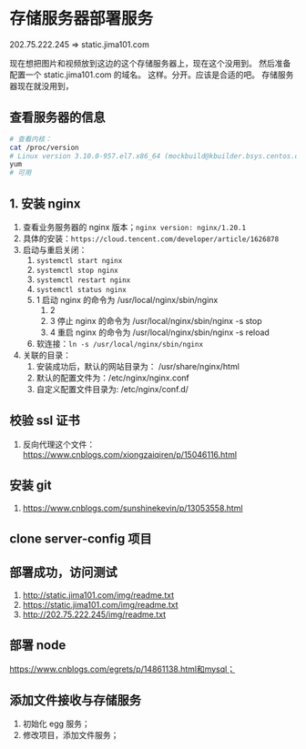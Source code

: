 # 存储服务器部署服务

202.75.222.245  => static.jima101.com

现在想把图片和视频放到这边的这个存储服务器上，现在这个没用到。 然后准备配置一个 static.jima101.com 的域名。 这样。分开。应该是合适的吧。 存储服务器现在就没用到，

## 查看服务器的信息

```bash
# 查看内核：
cat /proc/version
# Linux version 3.10.0-957.el7.x86_64 (mockbuild@kbuilder.bsys.centos.org) (gcc version 4.8.5 20150623 (Red Hat 4.8.5-36) (GCC) ) #1 SMP Thu Nov 8 23:39:32 UTC 2018
yum
# 可用
```

## 1. 安装 nginx

1. 查看业务服务器的 nginx 版本；`nginx version: nginx/1.20.1`
2. 具体的安装：`https://cloud.tencent.com/developer/article/1626878`
3. 启动与重启关闭：
   1. `systemctl start nginx`
   2. `systemctl stop nginx`
   3. `systemctl restart nginx`
   4. `systemctl status nginx`
   5. 1 启动 nginx 的命令为 /usr/local/nginx/sbin/nginx
      1. 2
      2. 3 停止 nginx 的命令为 /usr/local/nginx/sbin/nginx -s stop
      3. 4 重启 nginx 的命令为 /usr/local/nginx/sbin/nginx -s reload
   6. 软连接：`ln -s /usr/local/nginx/sbin/nginx`
4. 关联的目录：
   1. 安装成功后，默认的网站目录为： /usr/share/nginx/html
   2. 默认的配置文件为：/etc/nginx/nginx.conf
   3. 自定义配置文件目录为: /etc/nginx/conf.d/

## 校验 ssl 证书

1. 反向代理这个文件：https://www.cnblogs.com/xiongzaiqiren/p/15046116.html

## 安装 git

1. <https://www.cnblogs.com/sunshinekevin/p/13053558.html>

## clone server-config 项目

## 部署成功，访问测试

1. http://static.jima101.com/img/readme.txt
2. https://static.jima101.com/img/readme.txt
3. http://202.75.222.245/img/readme.txt

## 部署 node

https://www.cnblogs.com/egrets/p/14861138.html和mysql；

## 添加文件接收与存储服务

1. 初始化 egg 服务；
2. 修改项目，添加文件服务；
